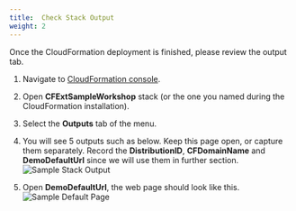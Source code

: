 ```yaml
---
title:  Check Stack Output
weight: 2
---
```


Once the CloudFormation deployment is finished, please review the output tab.

1. Navigate to [CloudFormation console](https://console.aws.amazon.com/cloudformation/home?region=us-east-1#/stacks).
2. Open **CFExtSampleWorkshop** stack (or the one you named during the CloudFormation installation).
3. Select the **Outputs** tab of the menu.
4. You will see 5 outputs such as below. Keep this page open, or capture them separately. Record the **DistributionID**, **CFDomainName** and **DemoDefaultUrl** since we will use them in further section.
  ![Sample Stack Output](/images/sample_stack_output.png)

5. Open **DemoDefaultUrl**, the web page should look like this. 
  ![Sample Default Page](/images/sample_default_page.png)
